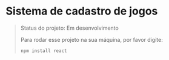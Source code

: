 <h1>Sistema de cadastro de jogos</h1>

> Status do projeto: Em desenvolvimento
>
> Para rodar esse projeto na sua máquina, por favor digite:
> ```
>npm install react
> ```
